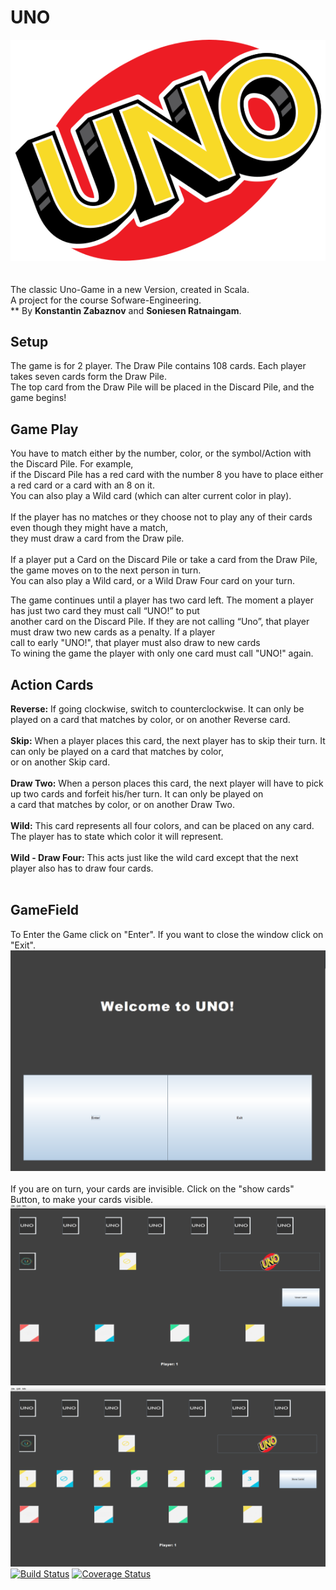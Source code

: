 # UNO

![Logo](src/main/Pics/UNO-Logo.png)<br/>
<br/>
<br/>
The classic Uno-Game in a new Version, created in Scala. <br/> 
A project for the course Sofware-Engineering.  <br/>**
By **Konstantin Zabaznov** and **Soniesen Ratnaingam**.<br/>

## Setup
The game is for 2 player. The Draw Pile contains 108 cards. Each player takes seven cards form the Draw Pile.<br/> 
The top card from the Draw Pile will be placed in the Discard Pile, and the game begins!<br/> 

## Game Play
You have to match either by the number, color, or the symbol/Action with the  Discard Pile. For example, <br/>
if the Discard Pile has a red card with the number 8 you have to place either a red card or a card with an 8 on it. <br/>
You can also play a Wild card (which can alter current color in play).<br/>
<br/>
If the player has no matches or they choose not to play any of their cards even though they might have a match, <br/>
they must draw a card from the Draw pile.<br/>
<br/>
If a player put a Card on the Discard Pile or take a card from the Draw Pile, the game moves on to the next person in turn. <br/>
You can also play a Wild card, or a Wild Draw Four card on your turn.<br/>

The game continues until a player has two card left. The moment a player has just two card they must call “UNO!” to put <br/>
another card on the Discard Pile. If they are not calling “Uno”, that player must draw two new cards as a penalty. If a player  <br/>
call to early "UNO!", that player must also draw to new cards<br/>
To wining the game the player with only one card must call "UNO!" again. <br/>

## Action Cards
**Reverse:** If going clockwise, switch to counterclockwise. It can only be played on a card that matches by color, or on another Reverse card.<br/><br/>
**Skip:** When a player places this card, the next player has to skip their turn. It can only be played on a card that matches by color, <br/>
or on another Skip card.<br/><br/>
**Draw Two:** When a person places this card, the next player will have to pick up two cards and forfeit his/her turn. It can only be played on<br/>
a card that matches by color, or on another Draw Two.<br/><br/>
**Wild:** This card represents all four colors, and can be placed on any card. The player has to state which color it will represent.<br/><br/>
**Wild - Draw Four:** This acts just like the wild card except that the next player also has to draw four cards.<br/><br/>

## GameField
To Enter the Game click on "Enter". If you want to close the window click on "Exit".<br/>
![GameField1](src/main/Pics/GameField1.PNG)
<br/><br/>
If you are on turn, your cards are invisible. Click on the "show cards" Button, to make your cards visible.
![GameField2](src/main/Pics/GameField2.PNG) ![GameField3](src/main/Pics/GameField3.PNG)
[![Build Status](https://travis-ci.com/konstantinz001/UNO.svg?branch=master)](https://travis-ci.com/konstantinz001/UNO)
[![Coverage Status](https://coveralls.io/repos/github/konstantinz001/UNO/badge.svg?branch=master)](https://coveralls.io/github/konstantinz001/UNO?branch=master)


